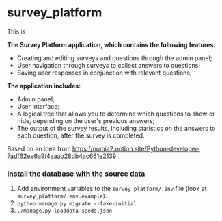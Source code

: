 # survey_platform
This is

**The Survey Platform application, which contains the following features:**
- Creating and editing surveys and questions through the admin panel;
- User navigation through surveys to collect answers to questions;
- Saving user responses in conjunction with relevant questions;

**The application includes:**
- Admin panel;
- User Interface;
- A logical tree that allows you to determine which questions to show or hide, depending on the user's previous answers;
- The output of the survey results, including statistics on the answers to each question, after the survey is completed.

Based on an idea from https://nomia2.notion.site/Python-developer-7adf62ee6a9f4aaab28db4ac661e2139

### Install the database with the source data
1. Add environment variables to the `survey_platform/.env` file (look at `survey_platform/.env.example`).
2. `python manage.py migrate --fake-initial`
3. `./manage.py loaddata seeds.json`
